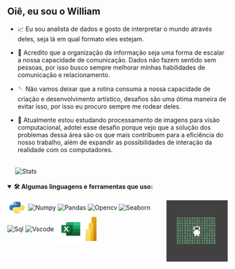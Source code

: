 ## Oiê, eu sou o William

- :chart_with_upwards_trend:
Eu sou analista de dados e gosto de interpretar o mundo através deles, seja lá em qual formato eles estejam.

- :hammer:
Acredito que a organização da informação seja uma forma de escalar a nossa capacidade de comunicação. Dados não fazem sentido sem pessoas, por isso busco sempre melhorar minhas habilidades de comunicação e relacionamento.

- :sewing_needle:
Não vamos deixar que a rotina consuma a nossa capacidade de criação e desenvolvimento artístico, desafios são uma ótima maneira de evitar isso, por isso eu procuro sempre me rodear deles.

- :satellite:
Atualmente estou estudando processamento de imagens para visão computacional, adotei esse desafio porque vejo que a solução dos problemas dessa área são os que mais contribuem para a eficiência do nosso trabalho, além de expandir as possibilidades de interação da realidade com os computadores.

<div style="display: inline_block"><br>
  &emsp;
  <img align="center" alt="Stats" height="145" src="https://github-readme-stats.vercel.app/api/top-langs/?username=willgarib&layout=compact" />
</div>

<br/>

<details open>
<summary><b>🛠️ Algumas linguagens e ferramentas que uso:</b></summary>
<div style="display: inline_block"><br>
  <img align="right" alt="Gif" height="140" width="140" src="https://github.com/willgarib/willgarib/blob/main/assets/giphy.gif" />
  <img align="center" alt="Python" height="33" width="44" src="https://raw.githubusercontent.com/devicons/devicon/master/icons/python/python-original.svg" />
  <img align="center" alt="Numpy" height="33" width="44" src="https://cdn.jsdelivr.net/gh/devicons/devicon/icons/numpy/numpy-original.svg" />
  <img align="center" alt="Pandas" height="39" width="52" src="https://cdn.jsdelivr.net/gh/devicons/devicon/icons/pandas/pandas-original-wordmark.svg" />
  <img align="center" alt="Opencv" height="50" width="38" src="https://cdn.jsdelivr.net/gh/devicons/devicon/icons/opencv/opencv-original-wordmark.svg" />
  <!--<img align="center" alt="PyTorch" height="36" width="48"  src="https://cdn.jsdelivr.net/gh/devicons/devicon/icons/pytorch/pytorch-original.svg" /> </!-->
  <img align="center" alt="Seaborn" height="45" width="45" src="https://seaborn.pydata.org/_images/logo-tall-lightbg.svg" />
  <img align="center" alt="Sql" height="39" width="52" src="https://cdn.jsdelivr.net/gh/devicons/devicon/icons/postgresql/postgresql-plain-wordmark.svg" />
  <img align="center" alt="Vscode" height="37" width="37" src="https://cdn.jsdelivr.net/gh/devicons/devicon/icons/vscode/vscode-original.svg" />
  <img align="center" alt="Excel" height="65" width="65" src="https://github.com/willgarib/willgarib/blob/main/assets/imagem.svg" />
  <img align="center" alt="PowerBi" height="55" width="25" src="https://github.com/willgarib/willgarib/blob/main/assets/imagem2.svg" />
</div>
</details>

##
